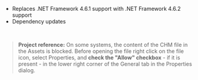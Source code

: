 ﻿- Replaces .NET Framework 4.6.1 support with .NET Framework 4.6.2 support
- Dependency updates

&nbsp;
> **Project reference:** On some systems, the content of the CHM file in the Assets is blocked. Before opening the file right click on the file icon, select Properties, and **check the "Allow" checkbox** - if it is present - in the lower right corner of the General tab in the Properties dialog.